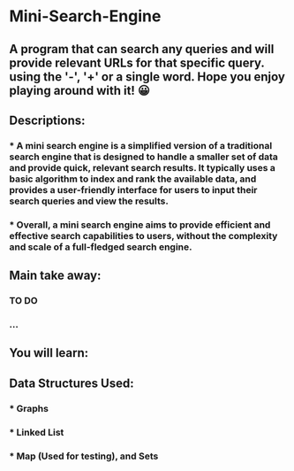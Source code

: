 # Mini-Search-Engine

## A program that can search any queries and will provide relevant URLs for that specific query. using the '-', '+' or a single word. Hope you enjoy playing around with it! 😀

## Descriptions:

### * A mini search engine is a simplified version of a traditional search engine that is designed to handle a smaller set of data and provide quick, relevant search results. It typically uses a basic algorithm to index and rank the available data, and provides a user-friendly interface for users to input their search queries and view the results.

### * Overall, a mini search engine aims to provide efficient and effective search capabilities to users, without the complexity and scale of a full-fledged search engine.

## Main take away:

### TO DO

### ...

## You will learn:

## Data Structures Used:

### * Graphs

### * Linked List

### * Map (Used for testing), and Sets
